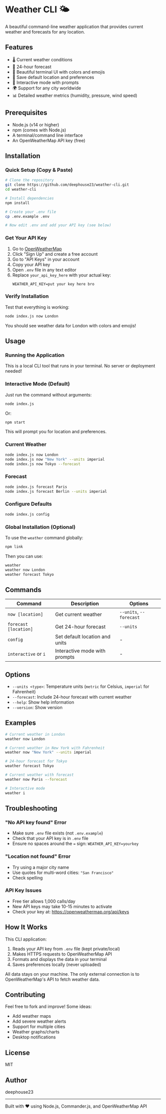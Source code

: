 # Weather CLI 🌤️

A beautiful command-line weather application that provides current weather and forecasts for any location.

## Features

- 🌡️ Current weather conditions
- 📅 24-hour forecast
- 🎨 Beautiful terminal UI with colors and emojis
- 💾 Save default location and preferences
- 🔄 Interactive mode with prompts
- 🌍 Support for any city worldwide
- 📊 Detailed weather metrics (humidity, pressure, wind speed)

## Prerequisites

- Node.js (v14 or higher)
- npm (comes with Node.js)
- A terminal/command line interface
- An OpenWeatherMap API key (free)

## Installation

### Quick Setup (Copy & Paste)

```bash
# Clone the repository
git clone https://github.com/deephouse23/weather-cli.git
cd weather-cli

# Install dependencies
npm install

# Create your .env file
cp .env.example .env

# Now edit .env and add your API key (see below)
```

### Get Your API Key

1. Go to [OpenWeatherMap](https://openweathermap.org/api)
2. Click "Sign Up" and create a free account
3. Go to "API Keys" in your account
4. Copy your API key
5. Open `.env` file in any text editor
6. Replace `your_api_key_here` with your actual key:
   ```
   WEATHER_API_KEY=put your key here bro
   ```

### Verify Installation

Test that everything is working:
```bash
node index.js now London
```

You should see weather data for London with colors and emojis!

## Usage

### Running the Application

This is a local CLI tool that runs in your terminal. No server or deployment needed!

### Interactive Mode (Default)
Just run the command without arguments:
```bash
node index.js
```
Or:
```bash
npm start
```

This will prompt you for location and preferences.

### Current Weather
```bash
node index.js now London
node index.js now "New York" --units imperial
node index.js now Tokyo --forecast
```

### Forecast
```bash
node index.js forecast Paris
node index.js forecast Berlin --units imperial
```

### Configure Defaults
```bash
node index.js config
```

### Global Installation (Optional)
To use the `weather` command globally:
```bash
npm link
```

Then you can use:
```bash
weather
weather now London
weather forecast Tokyo
```

## Commands

| Command | Description | Options |
|---------|-------------|---------|
| `now [location]` | Get current weather | `--units`, `--forecast` |
| `forecast [location]` | Get 24-hour forecast | `--units` |
| `config` | Set default location and units | - |
| `interactive` or `i` | Interactive mode with prompts | - |

## Options

- `--units <type>`: Temperature units (`metric` for Celsius, `imperial` for Fahrenheit)
- `--forecast`: Include 24-hour forecast with current weather
- `--help`: Show help information
- `--version`: Show version

## Examples

```bash
# Current weather in London
weather now London

# Current weather in New York with Fahrenheit
weather now "New York" --units imperial

# 24-hour forecast for Tokyo
weather forecast Tokyo

# Current weather with forecast
weather now Paris --forecast

# Interactive mode
weather i
```

## Troubleshooting

### "No API key found" Error
- Make sure `.env` file exists (not `.env.example`)
- Check that your API key is in `.env` file
- Ensure no spaces around the `=` sign: `WEATHER_API_KEY=yourkey`

### "Location not found" Error
- Try using a major city name
- Use quotes for multi-word cities: `"San Francisco"`
- Check spelling

### API Key Issues
- Free tier allows 1,000 calls/day
- New API keys may take 10-15 minutes to activate
- Check your key at: https://openweathermap.org/api/keys

## How It Works

This CLI application:
1. Reads your API key from `.env` file (kept private/local)
2. Makes HTTPS requests to OpenWeatherMap API
3. Formats and displays the data in your terminal
4. Saves preferences locally (never uploaded)

All data stays on your machine. The only external connection is to OpenWeatherMap's API to fetch weather data.

## Contributing

Feel free to fork and improve! Some ideas:
- Add weather maps
- Add severe weather alerts
- Support for multiple cities
- Weather graphs/charts
- Desktop notifications

## License

MIT

## Author

deephouse23

---

Built with ❤️ using Node.js, Commander.js, and OpenWeatherMap API